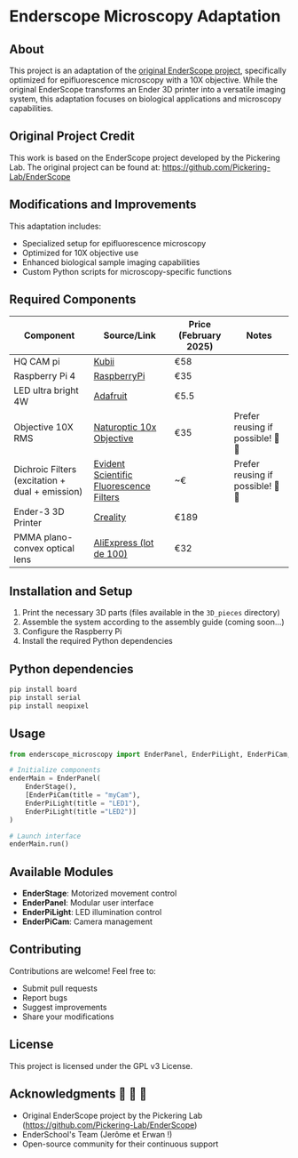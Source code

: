 # Enderscope Microscopy Adaptation

## About
This project is an adaptation of the [original EnderScope project](https://github.com/Pickering-Lab/EnderScope), specifically optimized for epifluorescence microscopy with a 10X objective. While the original EnderScope transforms an Ender 3D printer into a versatile imaging system, this adaptation focuses on biological applications and microscopy capabilities.

## Original Project Credit
This work is based on the EnderScope project developed by the Pickering Lab. The original project can be found at: https://github.com/Pickering-Lab/EnderScope

## Modifications and Improvements
This adaptation includes:
- Specialized setup for epifluorescence microscopy
- Optimized for 10X objective use
- Enhanced biological sample imaging capabilities
- Custom Python scripts for microscopy-specific functions

## Required Components

| Component                            | Source/Link                              | Price (February 2025) | Notes                   |
|--------------------------------------|-----------------------------------------|----------------------|-------------------------|
| HQ CAM pi                            | [Kubii](https://www.kubii.com/fr/cameras-capteurs/2950-camera-hq-officielle-5056561800127.html) | €58                 |                         |
| Raspberry Pi 4                       | [RaspberryPi](https://www.raspberrypi.com/products/raspberry-pi-4-model-b/) | €35                 |                         |
| LED ultra bright 4W                  | [Adafruit](https://www.adafruit.com/product/5408) | €5.5               |                         |
| Objective 10X RMS                    | [Naturoptic 10x Objective](https://www.naturoptic.com/detail-objectif-microscope-10x-160--146.php) | €35 | Prefer reusing if possible! 🔄 🌱|
| Dichroic Filters (excitation + dual + emission) | [Evident Scientific Fluorescence Filters](https://evidentscientific.com/en/microscope-resource/knowledge-hub/techniques/fluorescence/filters) | ~€    | Prefer reusing if possible! 🔄 🌱 |
| Ender-3 3D Printer                   | [Creality](https://www.creality.com/products/ender-3-3d-printer) | €189               |                         |
| PMMA plano-convex optical lens       | [AliExpress (lot de 100)](https://fr.aliexpress.com/i/32242266574.html?gatewayAdapt=glo2fra) | €32                 |                         |




## Installation and Setup
1. Print the necessary 3D parts (files available in the `3D_pieces` directory)
2. Assemble the system according to the assembly guide (coming soon...)
3. Configure the Raspberry Pi
4. Install the required Python dependencies


## Python dependencies
```bash
pip install board
pip install serial
pip install neopixel
```

## Usage
```python
from enderscope_microscopy import EnderPanel, EnderPiLight, EnderPiCam, EnderStage

# Initialize components
enderMain = EnderPanel(
    EnderStage(),
    [EnderPiCam(title = "myCam"),
    EnderPiLight(title = "LED1"),
    EnderPiLight(title ="LED2")]
)

# Launch interface
enderMain.run()
```

## Available Modules
- **EnderStage**: Motorized movement control
- **EnderPanel**: Modular user interface
- **EnderPiLight**: LED illumination control
- **EnderPiCam**: Camera management


## Contributing
Contributions are welcome! Feel free to:
- Submit pull requests
- Report bugs
- Suggest improvements
- Share your modifications

## License
This project is licensed under the GPL v3 License.


## Acknowledgments 👋 👋 👋 
- Original EnderScope project by the Pickering Lab (https://github.com/Pickering-Lab/EnderScope)
- EnderSchool's Team (Jerôme et Erwan !)
- Open-source community for their continuous support